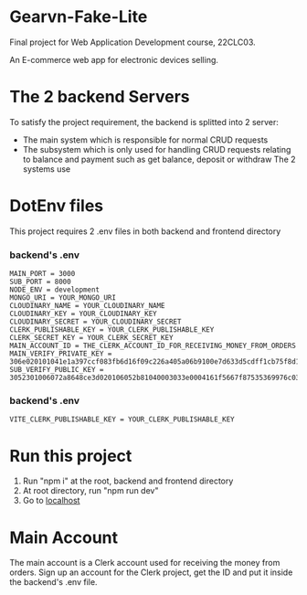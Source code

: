# Gearvn-Fake-Lite
Final project for Web Application Development course, 22CLC03.

An E-commerce web app for electronic devices selling.

# The 2 backend Servers
To satisfy the project requirement, the backend is splitted into 2 server: 
- The main system which is responsible for normal CRUD requests
- The subsystem which is only used for handling CRUD requests relating to balance and payment such as get balance, deposit or withdraw
The 2 systems use

# DotEnv files
This project requires 2 .env files in both backend and frontend directory
### backend's .env
```
MAIN_PORT = 3000
SUB_PORT = 8000
NODE_ENV = development
MONGO_URI = YOUR_MONGO_URI
CLOUDINARY_NAME = YOUR_CLOUDINARY_NAME
CLOUDINARY_KEY = YOUR_CLOUDINARY_KEY
CLOUDINARY_SECRET = YOUR_CLOUDINARY_SECRET
CLERK_PUBLISHABLE_KEY = YOUR_CLERK_PUBLISHABLE_KEY
CLERK_SECRET_KEY = YOUR_CLERK_SECRET_KEY
MAIN_ACCOUNT_ID = THE_CLERK_ACCOUNT_ID_FOR_RECEIVING_MONEY_FROM_ORDERS
MAIN_VERIFY_PRIVATE_KEY = 306e020101041e1a397ccf083fb6d16f09c226a405a06b9100e7d633d5cdff1cb75f8d163da00706052b81040003a140033e0004161f5667f87535369976c03d1cced21dbd947a0de61d445497cd518452b751a345cbc6612c23305241fdf80bcd00fa0a293380c94e8b96ebcdff906b
SUB_VERIFY_PUBLIC_KEY = 3052301006072a8648ce3d020106052b81040003033e0004161f5667f87535369976c03d1cced21dbd947a0de61d445497cd518452b751a345cbc6612c23305241fdf80bcd00fa0a293380c94e8b96ebcdff906b
```

### backend's .env
```
VITE_CLERK_PUBLISHABLE_KEY = YOUR_CLERK_PUBLISHABLE_KEY
```

# Run this project
1. Run "npm i" at the root, backend and frontend directory
2. At root directory, run "npm run dev"
3. Go to [localhost](http://localhost:5173/)

# Main Account
The main account is a Clerk account used for receiving the money from orders. Sign up an account for the Clerk project, get the ID and put it inside the backend's .env file.
